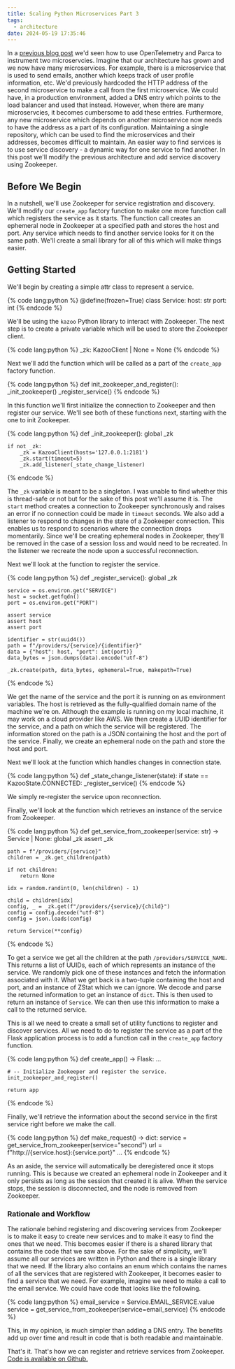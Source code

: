 ```yaml
---
title: Scaling Python Microservices Part 3
tags:
  - architecture
date: 2024-05-19 17:35:46
---
```



In a [previous blog post](/2024/03/21/Setting-up-a-Python-microservice/) we'd seen how to use OpenTelemetry and Parca to instrument two microservcies. Imagine that our architecture has grown and we now have many microservices. For example, there is a microservice that is used to send emails, another which keeps track of user profile information, etc. We'd previously hardcoded the HTTP address of the second microservice to make a call from the first microservice. We could have, in a production environment, added a DNS entry which points to the load balancer and used that instead. However, when there are many microservcies, it becomes cumbersome to add these entries. Furthermore, any new microservice which depends on another microservice now needs to have the address as a part of its configuration. Maintaining a single repository, which can be used to find the microservices and their addresses, becomes difficult to maintain. An easier way to find services is to use service discovery - a dynamic way for one service to find another. In this post we'll modify the previous architecture and add service discovery using Zookeeper.  

## Before We Begin  

In a nutshell, we'll use Zookeeper for service registration and discovery. We'll modify our `create_app` factory function to make one more function call which registers the service as it starts. The function call creates an ephemeral node in Zookeeper at a specified path and stores the host and port. Any service which needs to find another service looks for it on the same path. We'll create a small library for all of this which will make things easier.


## Getting Started  

We'll begin by creating a simple attr class to represent a service.  

{% code lang:python %}
@define(frozen=True)
class Service:
    host: str
    port: int
{% endcode %}  

We'll be using the `kazoo` Python library to interact with Zookeeper. The next step is to create a private variable which will be used to store the Zookeeper client.  

{% code lang:python %}
_zk: KazooClient | None = None
{% endcode %}  

Next we'll add the function which will be called as a part of the `create_app` factory function.  

{% code lang:python %}
def init_zookeeper_and_register():
    _init_zookeeper()
    _register_service()
{% endcode %}  

In this function we'll first initialize the connection to Zookeeper and then register our service. We'll see both of these functions next, starting with the one to init Zookeeper.  

{% code lang:python %}
def _init_zookeeper():
    global _zk

    if not _zk:
        _zk = KazooClient(hosts='127.0.0.1:2181')
        _zk.start(timeout=5)
        _zk.add_listener(_state_change_listener)
{% endcode %}  


The `_zk` variable is meant to be a singleton. I was unable to find whether this is thread-safe or not but for the sake of this post we'll assume it is. The `start` method creates a connection to Zookeeper synchronously and raises an error if no connection could be made in `timeout` seconds. We also add a listener to respond to changes in the state of a Zookeeper connection. This enables us to respond to scenarios where the connection drops momentarily. Since we'll be creating ephemeral nodes in Zookeeper, they'll be removed in the case of a session loss and would need to be recreated. In the listener we recreate the node upon a successful reconnection.  

Next we'll look at the function to register the service.  

{% code lang:python %}
def _register_service():
    global _zk

    service = os.environ.get("SERVICE")
    host = socket.getfqdn()
    port = os.environ.get("PORT")

    assert service
    assert host
    assert port

    identifier = str(uuid4())
    path = f"/providers/{service}/{identifier}"
    data = {"host": host, "port": int(port)}
    data_bytes = json.dumps(data).encode("utf-8")

    _zk.create(path, data_bytes, ephemeral=True, makepath=True)
{% endcode %}  

We get the name of the service and the port it is running on as environment variables. The host is retrieved as the fully-qualified domain name of the machine we're on. Although the example is running on my local machine, it may work on a cloud provider like AWS. We then create a UUID identifier for the service, and a path on which the service will be registered. The information stored on the path is a JSON containing the host and the port of the service. Finally, we create an ephemeral node on the path and store the host and port.  

Next we'll look at the function which handles changes in connection state.  

{% code lang:python %}
def _state_change_listener(state):
    if state == KazooState.CONNECTED:
        _register_service()
{% endcode %}  

We simply re-register the service upon reconnection.  

Finally, we'll look at the function which retrieves an instance of the service from Zookeeper.  

{% code lang:python %}
def get_service_from_zookeeper(service: str) -> Service | None:
    global _zk
    assert _zk

    path = f"/providers/{service}"
    children = _zk.get_children(path)

    if not children:
        return None

    idx = random.randint(0, len(children) - 1)

    child = children[idx]
    config, _ = _zk.get(f"/providers/{service}/{child}")
    config = config.decode("utf-8")
    config = json.loads(config)

    return Service(**config)
{% endcode %}  

To get a service we get all the children at the path `/providers/SERVICE_NAME`. This returns a list of UUIDs, each of which represents an instance of the service. We randomly pick one of these instances and fetch the information associated with it. What we get back is a two-tuple containing the host and port, and an instance of ZStat which we can ignore. We decode and parse the returned information to get an instance of `dict`. This is then used to return an instance of `Service`. We can then use this information to make a call to the returned service.  

This is all we need to create a small set of utility functions to register and discover services. All we need to do to register the service as a part of the Flask application process is to add a function call in the `create_app` factory function.  

{% code lang:python %}
def create_app() -> Flask:
    ...

    # -- Initialize Zookeeper and register the service.
    init_zookeeper_and_register()

    return app

{% endcode %}  

Finally, we'll retrieve the information about the second service in the first service right before we make the call.  

{% code lang:python %}
def make_request() -> dict:
    service = get_service_from_zookeeper(service="second")
    url = f"http://{service.host}:{service.port}"
    ...
{% endcode %}  

As an aside, the service will automatically be deregistered once it stops running. This is because we created an ephemeral node in Zookeeper and it only persists as long as the session that created it is alive. When the service stops, the session is disconnected, and the node is removed from Zookeeper.

### Rationale and Workflow  

The rationale behind registering and discovering services from Zookeeper is to make it easy to create new services and to make it easy to find the ones that we need. This becomes easier if there is a shared library that contains the code that we saw above. For the sake of simplicity, we'll assume all our services are written in Python and there is a single library that we need. If the library also contains an enum which contains the names of all the services that are registered with Zookeeper, it becomes easier to find a service that we need. For example, imagine we need to make a call to the email service. We could have code that looks like the following.  

{% code lang:python %}
email_service = Service.EMAIL_SERVICE.value
service = get_service_from_zookeeper(service=email_service)
{% endcode %}  

This, in my opinion, is much simpler than adding a DNS entry. The benefits add up over time and result in code that is both readable and maintainable.  

That's it. That's how we can register and retrieve services from Zookeeper. [Code is available on Github.](https://github.com/thescalaguy/microservice)
